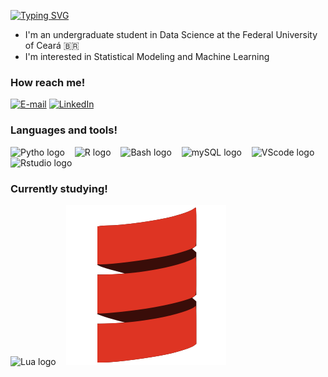[![Typing SVG](https://readme-typing-svg.demolab.com?font=Fira+Code&weight=500&size=30&pause=1000&color=42F71A&repeat=false&random=false&width=435&lines=Hi!+I'm+Bruna+<3)](https://git.io/typing-svg)

* I'm an undergraduate student in Data Science at the Federal University of Ceará 🇧🇷
* I'm interested in Statistical Modeling and Machine Learning

<h3 align="left">How reach me!</h3>

[![E-mail](https://img.shields.io/badge/-Email-000?style=for-the-badge&logo=microsoft-outlook&logoColor=42F71A&color:FFF)](mailto:brunabarretomq@gmail.com)
[![LinkedIn](https://img.shields.io/badge/-LinkedIn-000?style=for-the-badge&logo=linkedin&logoColor=42F71A&color:FFF)](https://www.linkedin.com/in/brunabarretomq/)

<h3 align="left">Languages and tools!</h3>

<div align="left">
  <img src= "https://s3.dualstack.us-east-2.amazonaws.com/pythondotorg-assets/media/files/python-logo-only.svg" height="30" alt="Pytho logo"  />
  <img width="8" />
  <img src="https://www.r-project.org/logo/Rlogo.svg" height="25" alt="R logo"  />
  <img width="8" />
  <img src="https://github.com/odb/official-bash-logo/blob/master/assets/Logos/Icons/SVG/128x128.svg" height="30" alt="Bash logo"  />
  <img width="8"/>
  <img src="https://cdn.jsdelivr.net/gh/devicons/devicon/icons/mysql/mysql-original.svg" height="30" alt="mySQL logo"  />
  <img width="8"/>
  <img src="https://upload.wikimedia.org/wikipedia/commons/1/1c/Visual_Studio_Code_1.35_icon.png" height="30" alt="VScode logo"  />
  <img width="8"/>
  <img src="https://educe-ubc.github.io/images/rstudio_logo.png" height="30" alt="Rstudio logo"  />
</div>

<h3 align="left">Currently studying!</h3>

<div align="left">
 <img src="https://upload.wikimedia.org/wikipedia/commons/c/cf/Lua-Logo.svg" height="30" alt="Lua logo"  />
 <img width="8"/>
 <img src="https://raw.githubusercontent.com/devicons/devicon/6910f0503efdd315c8f9b858234310c06e04d9c0/icons/scala/scala-original.svg" heigth="30" alt="Scala logo">
</div>

